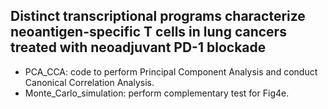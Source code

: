 ## Distinct transcriptional programs characterize neoantigen-specific T cells in lung cancers treated with neoadjuvant PD-1 blockade

* PCA_CCA: code to perform Principal Component Analysis and conduct Canonical Correlation Analysis.
* Monte_Carlo_simulation: perform complementary test for Fig4e.
